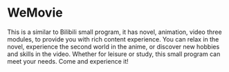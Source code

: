 # WeMovie

This is a similar to Bilibili small program, it has novel, animation, video three modules, to provide you with rich content experience. You can relax in the novel, experience the second world in the anime, or discover new hobbies and skills in the video. Whether for leisure or study, this small program can meet your needs. Come and experience it!